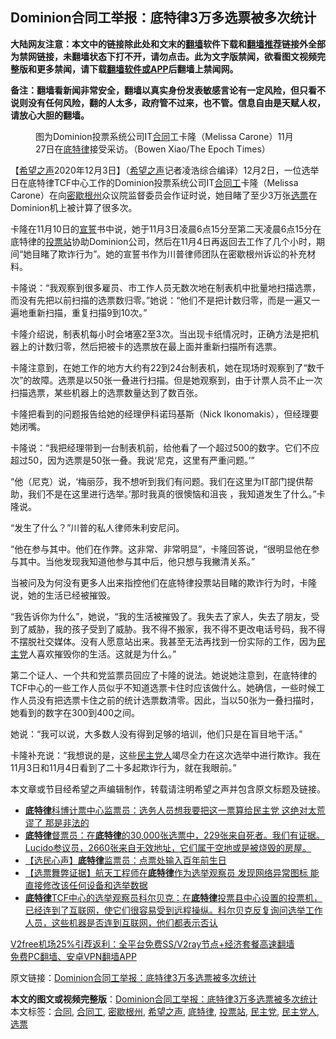  <h2>Dominion合同工举报：底特律3万多选票被多次统计</h2> <p class="notice"><b>大陆网友注意：本文中的链接除此处和文末的<a href="https://github.com/bannedbook/fanqiang" >翻墙</a>软件下载和<a href="https://github.com/killgcd/justmysocks/blob/master/README.md">翻墙推荐</a>链接外全部为禁网链接，未翻墙状态下打不开，请勿点击。此为文字版禁闻，欲看图文视频完整版和更多禁闻，请下载<a href="https://github.com/bannedbook/fanqiang">翻墙软件或APP</a>后翻墙上禁闻网。</p><p>备注：翻墙看新闻非常安全，翻墙以真实身份发表敏感言论有一定风险，但只看不说则没有任何风险，翻的人太多，政府管不过来，也不管。信息自由是天赋人权，请放心大胆的翻墙。</b></p>  <div class="entry"> <figure><figcaption>图为Dominion投票系统公司IT<a href="https://www.bannedbook.org/bnews/tag/%E5%90%88%E5%90%8C/" class="st_tag internal_tag" rel="tag" title="标签 合同 下的日志">合同</a>工卡隆（Melissa Carone）11月27日在<a href="https://www.bannedbook.org/bnews/tag/%e5%ba%95%e7%89%b9%e5%be%8b/" class="st_tag internal_tag" rel="tag" title="标签 底特律 下的日志">底特律</a>接受采访。（Bowen Xiao/The Epoch Times）</figcaption></figure> <p>【<span class='wp_keywordlink_affiliate'><a href="https://www.soundofhope.org" title="希望之声" target="_blank">希望之声</a></span>2020年12月3日】（<a href="https://www.bannedbook.org/bnews/tag/%e5%b8%8c%e6%9c%9b%e4%b9%8b%e5%a3%b0/" class="st_tag internal_tag" rel="tag" title="标签 希望之声 下的日志">希望之声</a>记者凌浩综合编译）12月2日，一位选举日在底特律TCF中心工作的Dominion投票系统公司IT<a href="https://www.bannedbook.org/bnews/tag/%E5%90%88%E5%90%8C%E5%B7%A5/" class="st_tag internal_tag" rel="tag" title="标签 合同工 下的日志">合同工</a>卡隆（Melissa Carone）在向<a href="https://www.bannedbook.org/bnews/tag/%E5%AF%86%E6%AD%87%E6%A0%B9%E5%B7%9E/" class="st_tag internal_tag" rel="tag" title="标签 密歇根州 下的日志">密歇根州</a>众议院监督委员会作证时说，她目睹了至少3万张<a href="https://www.bannedbook.org/bnews/tag/%E9%80%89%E7%A5%A8/" class="st_tag internal_tag" rel="tag" title="标签 选票 下的日志">选票</a>在Dominion机上被计算了很多次。</p> <p>卡隆在11月10日的<span class='wp_keywordlink'><a href="https://www.bannedbook.org/forum5/topic17.html" title="宣誓与预言" target="_blank">宣誓</a></span>书中说，她于11月3日凌晨6点15分至第二天凌晨6点15分在底特律的<a href="https://www.bannedbook.org/bnews/tag/%E6%8A%95%E7%A5%A8%E7%AB%99/" class="st_tag internal_tag" rel="tag" title="标签 投票站 下的日志">投票站</a>协助Dominion公司，然后在11月4日再返回去工作了几个小时，期间“她目睹了欺诈行为”。她的宣誓书作为川普律师团队在密歇根州诉讼的补充材料。</p> <p>卡隆说：“我观察到很多雇员、市工作人员无数次地在制表机中批量地扫描选票，而没有先把以前扫描的选票数归零。”她说：“他们不是把计数归零，而是一遍又一遍地重新扫描，重复扫描9到10次。”</p> <p>卡隆介绍说，制表机每小时会堵塞2至3次。当出现卡纸情况时，正确方法是把机器上的计数归零，然后把被卡的选票放在最上面并重新扫描所有选票。</p>  <p>卡隆注意到，在她工作的地方大约有22到24台制表机，她在现场时观察到了“数千次”的故障。选票是以50张一叠进行扫描。但是她观察到，由于计票人员不止一次扫描选票，某些机器上的选票数量达到了数百张。</p> <p>卡隆把看到的问题报告给她的经理伊科诺玛基斯（Nick Ikonomakis），但经理要她闭嘴。</p> <p>卡隆说：“我把经理带到一台制表机前，给他看了一个超过500的数字。它们不应超过50，因为选票是50张一叠。我说‘尼克，这里有严重问题。’”</p> <p>“他（尼克）说，‘梅丽莎，我不想听到我们有问题。我们在这里为IT部门提供帮助，我们不是在这里进行选举。’那时我真的很懊恼和沮丧 ，我知道发生了什么。”卡隆说。</p>  <p>“发生了什么？”川普的私人律师朱利安尼问。</p> <p>“他在参与其中。他们在作弊。这非常、非常明显”，卡隆回答说，“很明显他在参与其中。当他发现我知道他参与其中后，他只想与我撇清关系。”</p> <p>当被问及为何没有更多人出来指控他们在底特律投票站目睹的欺诈行为时，卡隆说，她的生活已经被摧毁。</p> <p>“我告诉你为什么”，她说，“我的生活被摧毁了。我失去了家人，失去了朋友，受到了威胁，我的孩子受到了威胁。我不得不搬家，我不得不更改电话号码，我不得不摆脱社交媒体。没有人愿意站出来。我甚至无法再找到一份实际的工作，因为<a href="https://www.bannedbook.org/bnews/tag/%e6%b0%91%e4%b8%bb%e5%85%9a/" class="st_tag internal_tag" rel="tag" title="标签 民主党 下的日志">民主党</a>人喜欢摧毁你的生活。这就是为什么。”</p>  <p>第二个证人、一个共和党监票员回应了卡隆的说法。她说她注意到，在底特律的TCF中心的一些工作人员似乎不知道选票卡住时应该做什么。她确信，一些时候工作人员没有把选票卡住之前的统计选票数清零。因此，当以50张为一叠扫描时，她看到的数字在300到400之间。</p> <p>她说：“我可以说，大多数人没有得到足够的培训，他们只是在盲目地干活。”</p> <p>卡隆补充说：“我想说的是，这些<a href="https://www.bannedbook.org/bnews/tag/%e6%b0%91%e4%b8%bb%e5%85%9a%e4%ba%ba/" class="st_tag internal_tag" rel="tag" title="标签 民主党人 下的日志">民主党人</a>竭尽全力在这次选举中进行欺诈。我在11月3日和11月4日看到了二十多起欺诈行为，就在我眼前。”</p> <p>本文章或节目经希望之声编辑制作，转载请注明希望之声并包含原文标题及链接。</p>  <ul class='op-related-articles' title='相关阅读'> <li><a href='https://www.bannedbook.org/bnews/bannedvideo/20201203/1441187.html' target='_blank'><b>底特律</b>科博计票中心监票员：选务人员想我要把这一票算给民主党 这绝对太荒谬了 那是非法的</a></li> <li><a href='https://www.bannedbook.org/bnews/bannedvideo/20201203/1441186.html' target='_blank'><b>底特律</b>督票员：在<b>底特律</b>的30,000张选票中，229张来自死者。我们有证据。Lucido参议员，2660张来自无效地址，它们属于空地或是被烧毁的房屋。</a></li> <li><a href='https://www.bannedbook.org/bnews/bannedvideo/20201129/1438858.html' target='_blank'>【选民心声】<b>底特律</b>监票员：点票处输入百年前生日</a></li> <li><a href='https://www.bannedbook.org/bnews/bannedvideo/20201128/1438822.html' target='_blank'>【选票舞弊证据】航天工程师在<b>底特律</b>作为选举观察员 发现网络异常图标 能直接修改该任何设备和选举数据</a></li> <li><a href='https://www.bannedbook.org/bnews/bannedvideo/20201128/1438659.html' target='_blank'><b>底特律</b>TCF中心的选举观察员科尔贝克：在<b>底特律</b>投票县中心设置的投票机，已经连到了互联网，使它们很容易受到远程操纵。科尔贝克反复询问选举工作人员，这些机器是否连到互联网，他们都表示否认</a></li> </ul> <p class="texttj"> <a href="https://github.com/bannedbook/fanqiang/wiki/V2ray%E6%9C%BA%E5%9C%BA" target="_blank">V2free机场25%引荐返利：全平台免费SS/V2ray节点+经济套餐高速翻墙</a><br/> <a href="https://github.com/bannedbook/fanqiang/wiki/%E7%A6%81%E9%97%BB%E7%BD%91%E5%AE%89%E5%8D%93%E7%BF%BB%E5%A2%99%E6%96%B0%E9%97%BBAPP" target="_blank">免费PC翻墙、安卓VPN翻墙APP</a></p><p>原文链接：<a class="src_link"  href="https://www.soundofhope.org/post/449800" target="_blank">Dominion合同工举报：底特律3万多选票被多次统计</a></p><a name='sharetosocial'></a>       <div><b>本文的图文或视频完整版</b>：<a href='https://www.bannedbook.org/bnews/comments/20201204/1441697.html'>Dominion合同工举报：底特律3万多选票被多次统计</a></div>  </div><!--END ENTRY--> <div class="postfooter"> <div>本文标签：<a href="https://www.bannedbook.org/bnews/tag/%E5%90%88%E5%90%8C/" rel="tag">合同</a>, <a href="https://www.bannedbook.org/bnews/tag/%E5%90%88%E5%90%8C%E5%B7%A5/" rel="tag">合同工</a>, <a href="https://www.bannedbook.org/bnews/tag/%E5%AF%86%E6%AD%87%E6%A0%B9%E5%B7%9E/" rel="tag">密歇根州</a>, <a href="https://www.bannedbook.org/bnews/tag/%e5%b8%8c%e6%9c%9b%e4%b9%8b%e5%a3%b0/" rel="tag">希望之声</a>, <a href="https://www.bannedbook.org/bnews/tag/%e5%ba%95%e7%89%b9%e5%be%8b/" rel="tag">底特律</a>, <a href="https://www.bannedbook.org/bnews/tag/%E6%8A%95%E7%A5%A8%E7%AB%99/" rel="tag">投票站</a>, <a href="https://www.bannedbook.org/bnews/tag/%e6%b0%91%e4%b8%bb%e5%85%9a/" rel="tag">民主党</a>, <a href="https://www.bannedbook.org/bnews/tag/%e6%b0%91%e4%b8%bb%e5%85%9a%e4%ba%ba/" rel="tag">民主党人</a>, <a href="https://www.bannedbook.org/bnews/tag/%E9%80%89%E7%A5%A8/" rel="tag">选票</a></div>  </div><!--END POSTFOOTER--> 